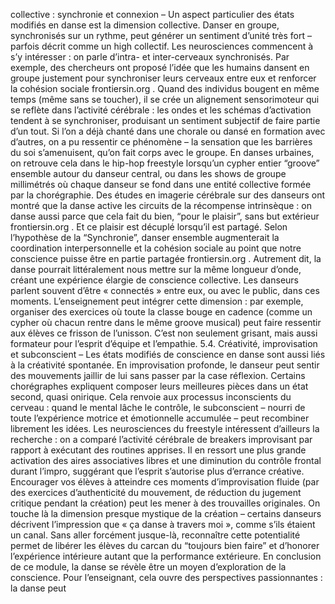 collective : synchronie et connexion – Un aspect particulier des états modifiés en danse est la dimension collective. Danser en groupe, synchronisés sur un rythme, peut générer un sentiment d’unité très fort – parfois décrit comme un high collectif. Les neurosciences commencent à s’y intéresser : on parle d’intra- et inter-cerveaux synchronisés. Par exemple, des chercheurs ont proposé l’idée que les humains dansent en groupe justement pour synchroniser leurs cerveaux entre eux et renforcer la cohésion sociale frontiersin.org . Quand des individus bougent en même temps (même sans se toucher), il se crée un alignement sensorimoteur qui se reflète dans l’activité cérébrale : les ondes et les schémas d’activation tendent à se synchroniser, produisant un sentiment subjectif de faire partie d’un tout. Si l’on a déjà chanté dans une chorale ou dansé en formation avec d’autres, on a pu ressentir ce phénomène – la sensation que les barrières du soi s’amenuisent, qu’on fait corps avec le groupe. En danses urbaines, on retrouve cela dans le hip-hop freestyle lorsqu’un cypher entier “groove” ensemble autour du danseur central, ou dans les shows de groupe millimétrés où chaque danseur se fond dans une entité collective formée par la chorégraphie. Des études en imagerie cérébrale sur des danseurs ont montré que la danse active les circuits de la récompense intrinsèque : on danse aussi parce que cela fait du bien, “pour le plaisir”, sans but extérieur frontiersin.org . Et ce plaisir est décuplé lorsqu’il est partagé. Selon l’hypothèse de la “Synchronie”, danser ensemble augmenterait la coordination interpersonnelle et la cohésion sociale au point que notre conscience puisse être en partie partagée frontiersin.org . Autrement dit, la danse pourrait littéralement nous mettre sur la même longueur d’onde, créant une expérience élargie de conscience collective. Les danseurs parlent souvent d’être « connectés » entre eux, ou avec le public, dans ces moments. L’enseignement peut intégrer cette dimension : par exemple, organiser des exercices où toute la classe bouge en cadence (comme un cypher où chacun rentre dans le même groove musical) peut faire ressentir aux élèves ce frisson de l’unisson. C’est non seulement grisant, mais aussi formateur pour l’esprit d’équipe et l’empathie. 5.4. Créativité, improvisation et subconscient – Les états modifiés de conscience en danse sont aussi liés à la créativité spontanée. En improvisation profonde, le danseur peut sentir des mouvements jaillir de lui sans passer par la case réflexion. Certains chorégraphes expliquent composer leurs meilleures pièces dans un état second, quasi onirique. Cela renvoie aux processus inconscients du cerveau : quand le mental lâche le contrôle, le subconscient – nourri de toute l’expérience motrice et émotionnelle accumulée – peut recombiner librement les idées. Les neurosciences du freestyle intéressent d’ailleurs la recherche : on a comparé l’activité cérébrale de breakers improvisant par rapport à exécutant des routines apprises. Il en ressort une plus grande activation des aires associatives libres et une diminution du contrôle frontal durant l’impro, suggérant que l’esprit s’autorise plus d’errance créative. Encourager vos élèves à atteindre ces moments d’improvisation fluide (par des exercices d’authenticité du mouvement, de réduction du jugement critique pendant la création) peut les mener à des trouvailles originales. On touche là la dimension presque mystique de la création – certains danseurs décrivent l’impression que « ça danse à travers moi », comme s’ils étaient un canal. Sans aller forcément jusque-là, reconnaître cette potentialité permet de libérer les élèves du carcan du “toujours bien faire” et d’honorer l’expérience intérieure autant que la performance extérieure. En conclusion de ce module, la danse se révèle être un moyen d’exploration de la conscience. Pour l’enseignant, cela ouvre des perspectives passionnantes : la danse peut